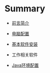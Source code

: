 # Summary

* [前言简介](README.md)
* [电脑配置](dian-nao-pei-zhi.md)
* [基本软件安装](ji-ben-ruan-jian-an-zhuang.md)
* 工作相关软件

* [Java环境配置](javahuan-jing-pei-zhi.md)



